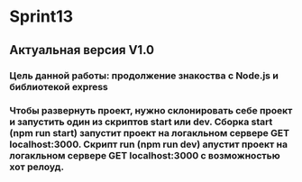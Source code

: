 # Sprint13
## Актуальная версия V1.0
### Цель данной работы: продолжение знакоства с Node.js и библиотекой express
### Чтобы развернуть проект, нужно склонировать себе проект и запустить один из скриптов start или dev. Сборка start (npm run start) запустит проект на логакльном сервере GET localhost:3000. Скрипт run (npm run dev) апустит проект на логакльном сервере GET localhost:3000 с возможностью хот релоуд. 
